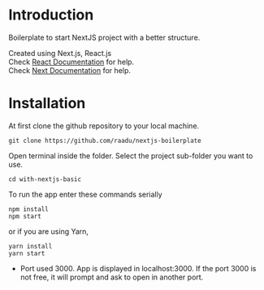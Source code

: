 # Introduction
Boilerplate to start NextJS project with a better structure.<br/>

Created using Next.js, React.js <br/>
Check [React Documentation](https://reactjs.org/docs/getting-started.html) for help. <br/>
Check [Next Documentation](https://nextjs.org/docs) for help. <br/>

# Installation 
At first clone the github repository to your local machine. 
```
git clone https://github.com/raadu/nextjs-boilerplate
```

Open terminal inside the folder. Select the project sub-folder you want to use.
```
cd with-nextjs-basic
```

To run the app enter these commands serially
```
npm install
npm start
```
or if you are using Yarn,

```
yarn install
yarn start
```

* Port used 3000. App is displayed in localhost:3000. If the port 3000 is not free, it will prompt and ask to open in another port.

